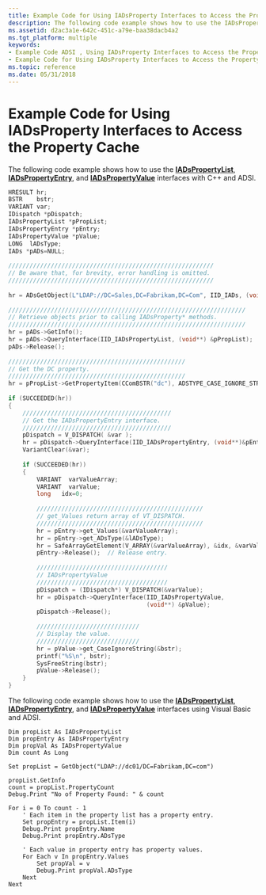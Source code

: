 ```yaml
---
title: Example Code for Using IADsProperty Interfaces to Access the Property Cache
description: The following code example shows how to use the IADsPropertyList, IADsPropertyEntry, and IADsPropertyValue interfaces with C++ and ADSI.
ms.assetid: d2ac3a1e-642c-451c-a79e-baa38dacb4a2
ms.tgt_platform: multiple
keywords:
- Example Code ADSI , Using IADsProperty Interfaces to Access the Property Cache
- Example Code for Using IADsProperty Interfaces to Access the Property Cache ADSI
ms.topic: reference
ms.date: 05/31/2018
---
```


# Example Code for Using IADsProperty Interfaces to Access the Property Cache

The following code example shows how to use the [**IADsPropertyList**](/windows/desktop/api/Iads/nn-iads-iadspropertylist), [**IADsPropertyEntry**](/windows/desktop/api/Iads/nn-iads-iadspropertyentry), and [**IADsPropertyValue**](/windows/desktop/api/Iads/nn-iads-iadspropertyvalue) interfaces with C++ and ADSI.


```C++
HRESULT hr;
BSTR    bstr;
VARIANT var;
IDispatch *pDispatch;
IADsPropertyList *pPropList;
IADsPropertyEntry *pEntry;
IADsPropertyValue *pValue;
LONG  lADsType;
IADs *pADs=NULL;
 
//////////////////////////////////////////////////////////
// Be aware that, for brevity, error handling is omitted.
//////////////////////////////////////////////////////////
 
hr = ADsGetObject(L"LDAP://DC=Sales,DC=Fabrikam,DC=Com", IID_IADs, (void**) &pADs);
 
///////////////////////////////////////////////////////////////////
// Retrieve objects prior to calling IADsProperty* methods.
///////////////////////////////////////////////////////////////////
hr = pADs->GetInfo();
hr = pADs->QueryInterface(IID_IADsPropertyList, (void**) &pPropList);
pADs->Release();
 
//////////////////////////////////////////////////
// Get the DC property.
//////////////////////////////////////////////////
hr = pPropList->GetPropertyItem(CComBSTR("dc"), ADSTYPE_CASE_IGNORE_STRING, &var);
 
if (SUCCEEDED(hr))
{
    //////////////////////////////////////////
    // Get the IADsPropertyEntry interface.
    //////////////////////////////////////////
    pDispatch = V_DISPATCH( &var );
    hr = pDispatch->QueryInterface(IID_IADsPropertyEntry, (void**)&pEntry);
    VariantClear(&var);
 
    if (SUCCEEDED(hr))
    {
        VARIANT  varValueArray;
        VARIANT  varValue;
        long   idx=0;
 
        ///////////////////////////////////////////////
        // get_Values return array of VT_DISPATCH.
        ///////////////////////////////////////////////
        hr = pEntry->get_Values(&varValueArray);
        hr = pEntry->get_ADsType(&lADsType);
        hr = SafeArrayGetElement(V_ARRAY(&varValueArray), &idx, &varValue);
        pEntry->Release();  // Release entry.
 
        /////////////////////////////////////
        // IADsPropertyValue
        /////////////////////////////////////
        pDispatch = (IDispatch*) V_DISPATCH(&varValue);
        hr = pDispatch->QueryInterface(IID_IADsPropertyValue, 
                                       (void**) &pValue);
        pDispatch->Release();
 
        /////////////////////////////
        // Display the value.
        /////////////////////////////
        hr = pValue->get_CaseIgnoreString(&bstr);
        printf("%S\n", bstr);
        SysFreeString(bstr);
        pValue->Release();
    } 
}
```



The following code example shows how to use the [**IADsPropertyList**](/windows/desktop/api/Iads/nn-iads-iadspropertylist), [**IADsPropertyEntry**](/windows/desktop/api/Iads/nn-iads-iadspropertyentry), and [**IADsPropertyValue**](/windows/desktop/api/Iads/nn-iads-iadspropertyvalue) interfaces using Visual Basic and ADSI.


```VB
Dim propList As IADsPropertyList
Dim propEntry As IADsPropertyEntry
Dim propVal As IADsPropertyValue
Dim count As Long
 
Set propList = GetObject("LDAP://dc01/DC=Fabrikam,DC=com")
 
propList.GetInfo
count = propList.PropertyCount
Debug.Print "No of Property Found: " & count
 
For i = 0 To count - 1
    ' Each item in the property list has a property entry.
    Set propEntry = propList.Item(i)
    Debug.Print propEntry.Name
    Debug.Print propEntry.ADsType
    
    ' Each value in property entry has property values.
    For Each v In propEntry.Values
        Set propVal = v
        Debug.Print propVal.ADsType
    Next
Next
```



 

 




